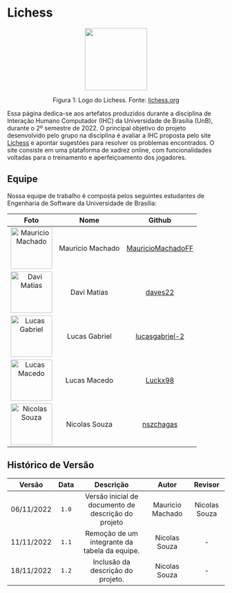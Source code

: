 # Lichess

<div style="text-align: center">
<img src="img/logo.png" style="width:15vw"/>

<p> Figura 1: Logo do Lichess. Fonte: <a href="https://lichess.org/blog/XeRN0BAAACAA7HJu/a-new-logo-for-lichess"> lichess.org </a></p>

</div>

Essa página dedica-se aos artefatos produzidos durante a disciplina de Interação Humano Computador (IHC) da Universidade de Brasília (UnB), durante o 2º semestre de 2022. O principal objetivo do projeto desenvolvido pelo grupo na disciplina é avaliar a IHC proposta pelo site [Lichess](https://lichess.org) e apontar sugestões para resolver os problemas encontrados. O site consiste em uma plataforma de xadrez online, com funcionalidades voltadas para o treinamento e aperfeiçoamento dos jogadores.

## Equipe

Nossa equipe de trabalho é composta pelos seguintes estudantes de Engenharia de Software da Universidade de Brasília:

|                                          Foto                                           |       Nome       |                          Github                           |
| :-------------------------------------------------------------------------------------: | :--------------: | :-------------------------------------------------------: |
| <img src="https://github.com/MauricioMachadoFF.png" alt="Mauricio Machado" style="width: 10vw"> | Mauricio Machado | [MauricioMachadoFF](https://github.com/MauricioMachadoFF) |
|        <img src="https://github.com/daves22.png" alt="Davi Matias" style="width: 10vw">         |   Davi Matias    |           [daves22](https://github.com/daves22)           |
    <img src="https://github.com/lucasgabriel-2.png" alt="Lucas Gabriel" style="width: 10vw">    |  Lucas Gabriel   |    [lucasgabriel-2](https://github.com/lucasgabriel-2)    |
|        <img src="https://github.com/Luckx98.png" alt="Lucas Macedo" style="width: 10vw">         |   Lucas Macedo   |            [Luckx98](https://github.com/Luckx98)            |
|         <img src="https://github.com/nszchagas.png" alt="Nicolas Souza" style="width: 10vw">          |     Nicolas Souza     |         [nszchagas](https://github.com/nszchagas)         |

## Histórico de Versão

| Versão   | Data       | Descrição                         |  Autor        | Revisor          |
| :------: | :--------: |:--------------------------------: | :-----------: | :-----:          |
| 06/11/2022 |  `1.0`   | Versão inicial de documento de descrição do projeto | Mauricio Machado | Nicolas Souza
| 11/11/2022 |  `1.1`   | Remoção de um integrante da tabela da equipe.       | Nicolas Souza         | - |
| 18/11/2022 |  `1.2`   | Inclusão da descrição do projeto.                   | Nicolas Souza         | - |
